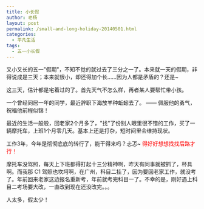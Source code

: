 ```yaml
---
title: 小长假
author: 老杨
layout: post
permalink: /small-and-long-holiday-20140501.html
categories:
  - 平凡生活
tags:
  - 五一小长假
---
```

又小又长的五一"假期"，不知不觉的就过去了三分之一了。本来就一天的假期，非得说成是三天；本来就很小，却还得加个长……因为人都是矛盾的？还是~  


  
这三天，估计都是宅着过的了。首先天气不怎么样，再者某人要帮忙带小孩。

一个曾经同居一年的同学，最近辞职下海放羊种蚯蚓去了。 —— 佩服他的勇气，祝福他前程似锦！

最近的生活一般般，回老家2个月多了，"找"了份别人眼里很不错的工作，买了一辆摩托车，上班1个月零几天。基本上还是打杂，短时间里会维持现状。

工作3年，今年是彻彻底底的转行了，能干得来吗？忐忑~ <span style="color: #ff0000;">得好好想想找找后路才行！</span>

摩托车没驾照，每天上下班都得打起十三分精神啊，昨天有同事就被抓了，杯具啊。而我那 C1 驾照也坎坷啊，在广州，科目二挂了，因为要回老家工作，就没考了。年前回来老家这边报名重新考，年前就考完科目一了。不幸的是，刚好遇上科目二考场要大改，一直改到现在还没改完。。。

人太多，假太少！